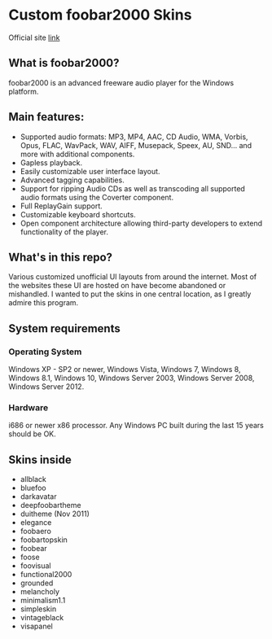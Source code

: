 # Custom foobar2000 Skins

Official site [link](http://www.foobar2000.org/)

## What is foobar2000?
foobar2000 is an advanced freeware audio player for the Windows platform.

## Main features:
- Supported audio formats: MP3, MP4, AAC, CD Audio, WMA, Vorbis, Opus, FLAC, WavPack, WAV, AIFF, Musepack, Speex, AU, SND... and more with additional components.
- Gapless playback.
- Easily customizable user interface layout.
- Advanced tagging capabilities.
- Support for ripping Audio CDs as well as transcoding all supported audio formats using the Coverter component.
- Full ReplayGain support.
- Customizable keyboard shortcuts.
- Open component architecture allowing third-party developers to extend functionality of the player.

## What's in this repo?
Various customized unofficial UI layouts from around the internet. Most of the websites these UI are hosted on have become abandoned or mishandled. I wanted to put the skins in one central location, as I greatly admire this program.

## System requirements
### Operating System
Windows XP - SP2 or newer, Windows Vista, Windows 7, Windows 8, Windows 8.1, Windows 10, Windows Server 2003, Windows Server 2008, Windows Server 2012.

### Hardware
i686 or newer x86 processor. Any Windows PC built during the last 15 years should be OK.

## Skins inside
* allblack
* bluefoo
* darkavatar
* deepfoobartheme
* duitheme (Nov 2011)
* elegance
* foobaero
* foobartopskin
* foobear
* foose
* foovisual
* functional2000
* grounded
* melancholy
* minimalism1.1
* simpleskin
* vintageblack
* visapanel
